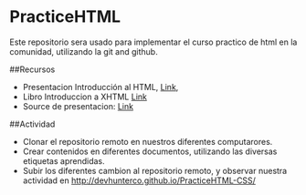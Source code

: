 PracticeHTML
============
Este repositorio sera usado para implementar el curso practico de html en la comunidad, utilizando la git and github.

##Recursos
- Presentacion Introducción al HTML, [Link](http://ivajo26.github.io/IntroHTML/#1),
- Libro Introduccion a XHTML [Link](http://librosweb.es/xhtml/)
- Source de presentacion: [Link](http://www.tutosytips.com/aprende-html5-desde-0/)

##Actividad
- Clonar el repositorio remoto en nuestros diferentes computarores.
- Crear contenidos en diferentes documentos, utilizando las diversas etiquetas aprendidas.
- Subir los diferentes cambion al repositorio remoto, y observar nuestra actividad en http://devhunterco.github.io/PracticeHTML-CSS/
